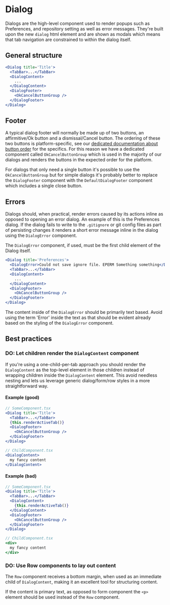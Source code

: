 # Dialog

Dialogs are the high-level component used to render popups such as Preferences,
and repository setting as well as error messages. They're built upon the new
`dialog` html element and are shown as modals which means that tab navigation
are constrained to within the dialog itself.

## General structure

```jsx
<Dialog title='Title'>
  <TabBar>...</TabBar>
  <DialogContent>
    ...
  </DialogContent>
  <DialogFooter>
    <OkCancelButtonGroup />
  </DialogFooter>
</Dialog>
```

## Footer

A typical dialog footer will normally be made up of two buttons, an affirmitive/Ok
button and a dismissal/Cancel button. The ordering of these two buttons is
platform-specific, see our [dedicated documentation about button order](button-order.md)
for the specifics. For this reason we have a dedicated component called
`OkCancelButtonGroup` which is used in the majority of our dialogs and renders
the buttons in the expected order for the platform.

For dialogs that only need a single button it's possible to use the `OkCancelButtonGroup`
but for simple dialogs it's probably better to replace the `DialogFooter` component
with the `DefaultDialogFooter` component which includes a single close button.

## Errors

Dialogs should, when practical, render errors caused by its actions inline as
opposed to opening an error dialog. An example of this is the Preferences dialog.
If the dialog fails to write to the `.gitignore` or git config files as part of
persisting changes it renders a short error message inline in the dialog using
the `DialogError` component.

The `DialogError` component, if used, must be the first child element of the
Dialog itself.

```jsx
<Dialog title='Preferences'>
  <DialogError>Could not save ignore file. EPERM Something something</DialogError>
  <TabBar>...</TabBar>
  <DialogContent>
    ...
  </DialogContent>
  <DialogFooter>
    <OkCancelButtonGroup />
  </DialogFooter>
</Dialog>
```

The content inside of the `DialogError` should be primarily text based. Avoid using
the term 'Error' inside the text as that should be evident already based on the
styling of the `DialogError` component.

## Best practices

### DO: Let children render the `DialogContent` component

If you're using a one-child-per-tab approach you should render the `DialogContent`
as the top-level element in those children instead of wrapping children inside the
`DialogContent` element. This avoid needless nesting and lets us leverage generic
dialog/form/row styles in a more straightforward way.

#### Example (good)


```jsx
// SomeComponent.tsx
<Dialog title='Title'>
  <TabBar>...</TabBar>
  {this.renderActiveTab()}
  <DialogFooter>
    <OkCancelButtonGroup />
  </DialogFooter>
</Dialog>

// ChildComponent.tsx
<DialogContent>
  my fancy content
</DialogContent>
```

#### Example (bad)


```jsx
// SomeComponent.tsx
<Dialog title='Title'>
  <TabBar>...</TabBar>
  <DialogContent>
    {this.renderActiveTab()}
  </DialogContent>
  <DialogFooter>
    <OkCancelButtonGroup />
  </DialogFooter>
</Dialog>

// ChildComponent.tsx
<div>
  my fancy content
</div>
```

### DO: Use Row components to lay out content

The `Row` component receives a bottom margin, when used as an immediate
child of `DialogContent`, making it an excellent tool for structuring content.

If the content is primary text, as opposed to form component the `<p>` element
should be used instead of the `Row` component.
